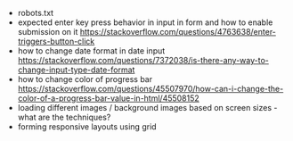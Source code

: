 - robots.txt
- expected enter key press behavior in input in form and how to enable submission on it
https://stackoverflow.com/questions/4763638/enter-triggers-button-click
- how to change date format in date input
https://stackoverflow.com/questions/7372038/is-there-any-way-to-change-input-type-date-format
- how to change color of progress bar
https://stackoverflow.com/questions/45507970/how-can-i-change-the-color-of-a-progress-bar-value-in-html/45508152
- loading different images / background images based on screen sizes - what are the techniques?
- forming responsive layouts using grid